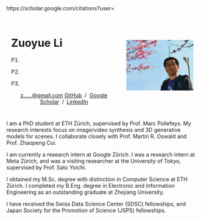 <table style="width:100%;border:0px;border-spacing:0px;border-collapse:separate;margin-right:auto;margin-left:auto;">
<tbody><tr style="padding:0px">
  <td style="padding:2.5%;width:60%;vertical-align:middle">
    <h1>
      Zuoyue Li
    </h1>
    <p>P1.</p>
    <p>P2.</p>
    <p>P3.</p>
    <p style="text-align:center">
<!--       <a target="_blank" href="https://mailhide.io/e/B8TyS"> Email</a> &nbsp;/&nbsp; -->
       <a href="https://mailhide.io/e/wLub2pQH" onclick="popup=window.open('https://mailhide.io/e/wLub2pQH','mailhidepopup','width=580,height=635'); return false;">z......@gmail.com</a>
      <a href="https://github.com/lizuoyue">GitHub</a> &nbsp;/&nbsp;
      <a href="https://scholar.google.com/citations?user=UPH0tNgAAAAJ">Google Scholar</a> &nbsp;/&nbsp;
      <a href="https://www.linkedin.com/in/lizuoyue"> LinkedIn </a>
    </p>
  </td>https://scholar.google.com/citations?user=
  <td style="padding:2.5%;width:40%;max-width:40%">
    <img style="width:100%;max-width:100%" alt="profile photo" src="zuoyue.jpg">
  </td>
</tr>
</tbody>
</table>


I am a PhD student at ETH Zürich, supervised by Prof. Marc Pollefeys.
My research interests focus on image/video synthesis and 3D generative models for scenes.
I collaborate closely with Prof. Martin R. Oswald and Prof. Zhaopeng Cui.

I am currently a research intern at Google Zürich. <!--with Dr. Kripasindhu Sarkar and Dr. Thabo Beeler.-->
I was a research intern at Meta Zürich, and <!-- with Dr. Manuel López Antequera and Dr. Yubin Kuang.-->
was a visiting researcher at the University of Tokyo, supervised by Prof. Sato Yoichi.

I obtained my M.Sc. degree with distinction in Computer Science at ETH Zürich. <!--with a master's thesis supervised by Prof. Thomas Hoffman.-->
I completed my B.Eng. degree in Electronic and Information Engineering as an outstanding graduate at Zhejiang University.

I have received the Swiss Data Science Center (SDSC) fellowships, and Japan Society for the Promotion of Science (JSPS) fellowships.
